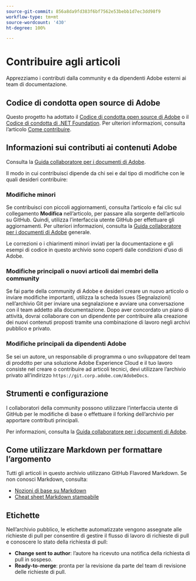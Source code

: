 ```yaml
---
source-git-commit: 856a8da9fd383f6bf7562e53bebb1d7ec3dd98f9
workflow-type: tm+mt
source-wordcount: '430'
ht-degree: 100%

---
```

# Contribuire agli articoli

Apprezziamo i contributi dalla community e da dipendenti Adobe esterni ai team di documentazione.

## Codice di condotta open source di Adobe

Questo progetto ha adottato il [Codice di condotta open source di Adobe](code-of-conduct.md) o il [Codice di condotta di .NET Foundation](https://dotnetfoundation.org/code-of-conduct). Per ulteriori informazioni, consulta l’articolo [Come contribuire](contributing.md).

## Informazioni sui contributi ai contenuti Adobe

Consulta la [Guida collaboratore per i documenti di Adobe](https://docs.adobe.com/content/help/it-IT/contributor/contributor-guide/introduction.html).

Il modo in cui contribuisci dipende da chi sei e dal tipo di modifiche con le quali desideri contribuire:

### Modifiche minori

Se contribuisci con piccoli aggiornamenti, consulta l’articolo e fai clic sul collegamento **Modifica** nell’articolo, per passare alla sorgente dell’articolo su GitHub. Quindi, utilizza l’interfaccia utente GitHub per effettuare gli aggiornamenti. Per ulteriori informazioni, consulta la [Guida collaboratore per i documenti di Adobe](https://docs.adobe.com/content/help/en/contributor/contributor-guide/introduction.html) generale.

Le correzioni o i chiarimenti minori inviati per la documentazione e gli esempi di codice in questo archivio sono coperti dalle condizioni d’uso di Adobe.

### Modifiche principali o nuovi articoli dai membri della community

Se fai parte della community di Adobe e desideri creare un nuovo articolo o inviare modifiche importanti, utilizza la scheda Issues (Segnalazioni) nell’archivio Git per inviare una segnalazione e avviare una conversazione con il team addetto alla documentazione. Dopo aver concordato un piano di attività, dovrai collaborare con un dipendente per contribuire alla creazione dei nuovi contenuti proposti tramite una combinazione di lavoro negli archivi pubblico e privato.

<!--
If you submit a pull request with significant changes to documentation and code examples, you'll see a message in the pull request asking you to submit an online contribution license agreement (CLA). We need you to complete the online form before we can review your pull request.
-->

### Modifiche principali da dipendenti Adobe

Se sei un autore, un responsabile di programma o uno sviluppatore del team di prodotto per una soluzione Adobe Experience Cloud e il tuo lavoro consiste nel creare o contribuire ad articoli tecnici, devi utilizzare l’archivio privato all’indirizzo `https://git.corp.adobe.com/AdobeDocs`.

<!--Employees from other parts of the Adobe world should use the public repo for minor updates.-->

## Strumenti e configurazione

I collaboratori della community possono utilizzare l’interfaccia utente di GitHub per le modifiche di base o effettuare il forking dell’archivio per apportare contributi principali.

Per informazioni, consulta la [Guida collaboratore per i documenti di Adobe](https://docs.adobe.com/content/help/en/contributor/contributor-guide/introduction.html).

## Come utilizzare Markdown per formattare l’argomento

Tutti gli articoli in questo archivio utilizzano GitHub Flavored Markdown. Se non conosci Markdown, consulta:

* [Nozioni di base su Markdown](https://help.github.com/articles/getting-started-with-writing-and-formatting-on-github/)
* [Cheat sheet Markdown stampabile](https://guides.github.com/pdfs/markdown-cheatsheet-online.pdf)

## Etichette

Nell’archivio pubblico, le etichette automatizzate vengono assegnate alle richieste di pull per consentire di gestire il flusso di lavoro di richieste di pull e conoscere lo stato della richiesta di pull:

* **Change sent to author**: l’autore ha ricevuto una notifica della richiesta di pull in sospeso.
* **Ready-to-merge**: pronta per la revisione da parte del team di revisione delle richieste di pull.
